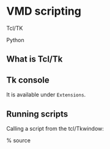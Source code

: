 # VMD scripting

Tcl/TK

Python

## What is Tcl/Tk

## Tk console

It is available under `Extensions`.

## Running scripts

Calling a script from the tcl/Tkwindow:

% source <script file>

•From command line:

>> vmd–dispdevtext <coordinate file> <topology file> < <script> [&> <log file> &]

## VMD specific commands

atomselect top {name “[O.*]”}
measure center
measure minmax
measure rgyr
measure sasa
measure angle/bond/dihed

## Dynamical

proc do_time {args} {
     display_time_bar 1.0 50.0 "fs" 0
	 }
set mol [molinfo top]
trace variable vmd_frame($mol) \
w do_time



## Colorization shall indicate deformation of C60 molecules

- [Kohlmeyer](http://www.jncasr.ac.in/ccms/sbs2007/lecturenotes/6day12nov/vmd-advanced.pdf)
- [From RUB](http://www.theochem.rub.de/~legacy.akohlmey/cpmd-vmd/part1.html)


set mol [molinfo top]
set left  [atomselect $mol {index < 60}]
set right [atomselect $mol {index>= 60}]
set nf [ molinfo $mol get numframes ]
for {set i 0} {$i < $nf} {incr i} {
$left frame $i
set com [measure center $left]
set dlist ""
foreach c [$left get {x y z}] {
lappend dlist [veclength [vecsub $c $com]]}$left set user $dlist# repeat for second molecule...
}
